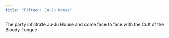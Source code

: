 ```yaml
---
title: "Fifteen: Ju-Ju House"
---
```


The party infilitrate Ju-Ju House and come face to face with the Cult of the Bloody Tongue